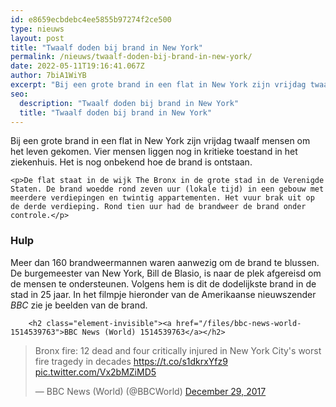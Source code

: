 ```yaml
---
id: e8659ecbdebc4ee5855b97274f2ce500
type: nieuws
layout: post
title: "Twaalf doden bij brand in New York"
permalink: /nieuws/twaalf-doden-bij-brand-in-new-york/
date: 2022-05-11T19:16:41.067Z
author: 7biA1WiYB
excerpt: "Bij een grote brand in een flat in New York zijn vrijdag twaalf mensen om het leven gekomen. Vier mensen liggen nog in kritieke toestand in het ziekenhuis. Het is nog onbekend hoe de brand is ontstaan.  "
seo:
  description: "Twaalf doden bij brand in New York"
  title: "Twaalf doden bij brand in New York"
---
```

Bij een grote brand in een flat in New York zijn vrijdag twaalf mensen om het leven gekomen. Vier mensen liggen nog in kritieke toestand in het ziekenhuis. Het is nog onbekend hoe de brand is ontstaan.  

    <p>De flat staat in de wijk The Bronx in de grote stad in de Verenigde Staten. De brand woedde rond zeven uur (lokale tijd) in een gebouw met meerdere verdiepingen en twintig appartementen. Het vuur brak uit op de derde verdieping. Rond tien uur had de brandweer de brand onder controle.</p>
<h3>Hulp</h3>
<p>Meer dan 160 brandweermannen waren aanwezig om de brand te blussen. De burgemeester van New York, Bill de Blasio, is naar de plek afgereisd om de mensen te ondersteunen. Volgens hem is dit de dodelijkste brand in de stad in 25 jaar. In het filmpje hieronder van de Amerikaanse nieuwszender <em>BBC</em> zie je beelden van de brand. <br><div class="media media-element-container media-default"><div id="file-420585" class="file file-document file-text-oembed">

        <h2 class="element-invisible"><a href="/files/bbc-news-world-1514539763">BBC News (World) 1514539763</a></h2>
    
  
  <div class="content">
    
<blockquote class="twitter-tweet" data-width="550"><p lang="en" dir="ltr">Bronx fire: 12 dead and four critically injured in New York City&#39;s worst fire tragedy in decades <a href="https://t.co/s1dkrxYfz9">https://t.co/s1dkrxYfz9</a> <a href="https://t.co/Vx2bMZiMD5">pic.twitter.com/Vx2bMZiMD5</a></p>&mdash; BBC News (World) (@BBCWorld) <a href="https://twitter.com/BBCWorld/status/946652278215401472?ref_src=twsrc%5Etfw">December 29, 2017</a></blockquote>
<script async="" src="https://platform.twitter.com/widgets.js" charset="utf-8"></script>
  </div>

  
</div>
</div>  
